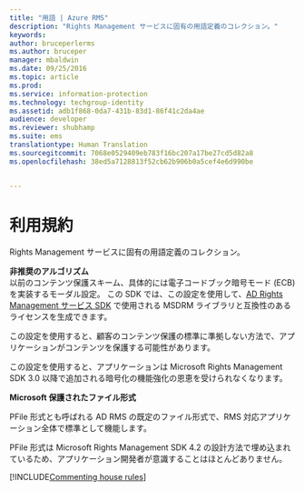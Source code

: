 ```yaml
---
title: "用語 | Azure RMS"
description: "Rights Management サービスに固有の用語定義のコレクション。"
keywords: 
author: bruceperlerms
ms.author: bruceper
manager: mbaldwin
ms.date: 09/25/2016
ms.topic: article
ms.prod: 
ms.service: information-protection
ms.technology: techgroup-identity
ms.assetid: adb1f868-0da7-431b-83d1-86f41c2da4ae
audience: developer
ms.reviewer: shubhamp
ms.suite: ems
translationtype: Human Translation
ms.sourcegitcommit: 7068e0529409eb783f16bc207a17be27cd5d82a8
ms.openlocfilehash: 38ed5a7128813f52cb62b906b0a5cef4e6d990be


---
```


# <a name="terms"></a>利用規約

Rights Management サービスに固有の用語定義のコレクション。

**非推奨のアルゴリズム**  
以前のコンテンツ保護スキーム、具体的には電子コードブック暗号モード (ECB) を実装するモーダル設定。 この SDK では、この設定を使用して、[AD Rights Management サービス SDK](https://msdn.microsoft.com/library/windows/desktop/cc530379.aspx) で使用される MSDRM ライブラリと互換性のあるライセンスを生成できます。

この設定を使用すると、顧客のコンテンツ保護の標準に準拠しない方法で、アプリケーションがコンテンツを保護する可能性があります。

この設定を使用すると、アプリケーションは Microsoft Rights Management SDK 3.0 以降で追加される暗号化の機能強化の恩恵を受けられなくなります。

**Microsoft 保護されたファイル形式**

PFile 形式とも呼ばれる AD RMS の既定のファイル形式で、RMS 対応アプリケーション全体で標準として機能します。

PFile 形式は Microsoft Rights Management SDK 4.2 の設計方法で埋め込まれているため、アプリケーション開発者が意識することはほとんどありません。


[!INCLUDE[Commenting house rules](../includes/houserules.md)]


<!--HONumber=Jan17_HO1-->


